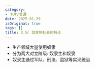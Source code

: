 ```yaml
---
category:
- 卡片/普通
date: 2025-01-29
isOriginal: true
tags: []
title: 3.5c 奴隶制社会的特点
---
```

- 生产领域大量使用奴隶
- 分为两大对立阶级: 奴隶主和奴隶
- 奴隶主通过军队、刑法、监狱等实现统治
